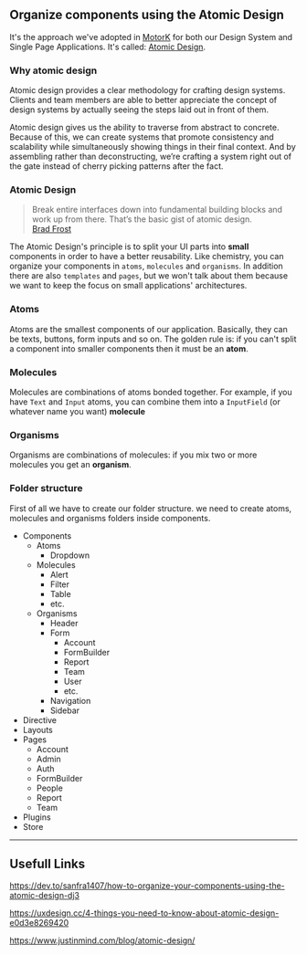 

## Organize components using the Atomic Design

It's the approach we've adopted in [MotorK] for both our Design System and Single Page Applications. It's called: [Atomic Design].

[MotorK]: <https://www.motork.io/>
[Atomic Design]: <https://bradfrost.com/blog/post/atomic-web-design/>

### Why atomic design

Atomic design provides a clear methodology for crafting design systems. Clients and team members are able to better appreciate the concept of design systems by actually seeing the steps laid out in front of them.

Atomic design gives us the ability to traverse from abstract to concrete. Because of this, we can create systems that promote consistency and scalability while simultaneously showing things in their final context. And by assembling rather than deconstructing, we’re crafting a system right out of the gate instead of cherry picking patterns after the fact.

### Atomic Design

> Break entire interfaces down into fundamental building blocks and work up from there. That’s the basic gist of atomic design.\
> [Brad Frost]

[Brad Frost]: <https://bradfrost.com/>

The Atomic Design's principle is to split your UI parts into **small** components in order to have a better reusability.
Like chemistry, you can organize your components in `atoms`, `molecules` and `organisms`.
In addition there are also `templates` and `pages`, but we won't talk about them because we want to keep the focus on small applications' architectures.


### Atoms

Atoms are the smallest components of our application. Basically, they can be texts, buttons, form inputs and so on.
The golden rule is: if you can't split a component into smaller components then it must be an **atom**.

### Molecules
Molecules are combinations of atoms bonded together. For example, if you have `Text` and `Input` atoms, you can combine them into a `InputField` (or whatever name you want) **molecule**

### Organisms
Organisms are combinations of molecules: if you mix two or more molecules you get an **organism**.


### Folder structure

First of all we have to create our folder structure. we need to create atoms, molecules and organisms folders inside components.

- Components
  - Atoms
    - Dropdown
  - Molecules
    - Alert
    - Filter
    - Table
    - etc.
  - Organisms
    - Header
    - Form
      - Account
      - FormBuilder
      - Report
      - Team
      - User
      - etc.
    - Navigation
    - Sidebar
- Directive
- Layouts
- Pages
  - Account
  - Admin
  - Auth
  - FormBuilder
  - People
  - Report
  - Team
- Plugins
- Store




---

## Usefull Links

https://dev.to/sanfra1407/how-to-organize-your-components-using-the-atomic-design-dj3

https://uxdesign.cc/4-things-you-need-to-know-about-atomic-design-e0d3e8269420

https://www.justinmind.com/blog/atomic-design/
